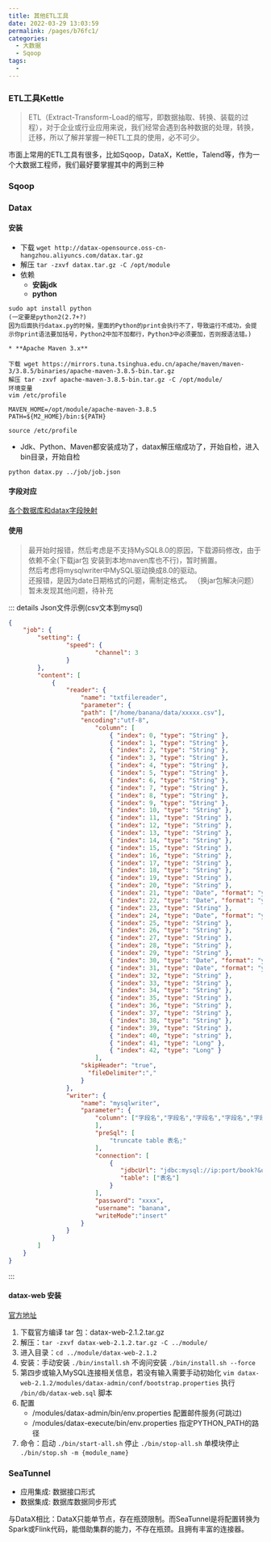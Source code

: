 ```yaml
---
title: 其他ETL工具
date: 2022-03-29 13:03:59
permalink: /pages/b76fc1/
categories: 
  - 大数据
  - Sqoop
tags: 
  - 
---
```


### ETL工具Kettle

> ETL（Extract-Transform-Load的缩写，即数据抽取、转换、装载的过程），对于企业或行业应用来说，我们经常会遇到各种数据的处理，转换，迁移，所以了解并掌握一种ETL工具的使用，必不可少。

市面上常用的ETL工具有很多，比如Sqoop，DataX，Kettle，Talend等，作为一个大数据工程师，我们最好要掌握其中的两到三种


### Sqoop

### Datax

#### 安装

* 下载 `wget http://datax-opensource.oss-cn-hangzhou.aliyuncs.com/datax.tar.gz`
* 解压 `tar -zxvf datax.tar.gz -C /opt/module`
* 依赖
	* **安装jdk**
	* **python**
```
sudo apt install python
(一定要是python2(2.7+?)
因为后面执行datax.py的时候，里面的Python的print会执行不了，导致运行不成功，会提示你print语法要加括号，Python2中加不加都行，Python3中必须要加，否则报语法错。)
```
	* **Apache Maven 3.x**   
```
下载 wget https://mirrors.tuna.tsinghua.edu.cn/apache/maven/maven-3/3.8.5/binaries/apache-maven-3.8.5-bin.tar.gz
解压 tar -zxvf apache-maven-3.8.5-bin.tar.gz -C /opt/module/
环境变量
vim /etc/profile

MAVEN_HOME=/opt/module/apache-maven-3.8.5
PATH=${M2_HOME}/bin:${PATH}

source /etc/profile
```
* Jdk、Python、Maven都安装成功了，datax解压缩成功了，开始自检，进入bin目录，开始自检
```text
python datax.py ../job/job.json
```

#### 字段对应

[各个数据库和datax字段映射](https://blog.csdn.net/WANTAWAY314/article/details/113499474?utm_medium=distribute.pc_aggpage_search_result.none-task-blog-2~aggregatepage~first_rank_ecpm_v1~rank_v31_ecpm-2-113499474.pc_agg_new_rank&utm_term=datax+%E5%AD%97%E6%AE%B5%E7%B1%BB%E5%9E%8B&spm=1000.2123.3001.4430)

#### 使用

> 最开始时报错，然后考虑是不支持MySQL8.0的原因，下载源码修改，由于依赖不全(下载jar包 安装到本地maven库也不行)，暂时搁置。    
> 然后考虑将mysqlwriter中MySQL驱动换成8.0的驱动。   
> 还报错，是因为date日期格式的问题，需制定格式。
> （换jar包解决问题）暂未发现其他问题，待补充

::: details
Json文件示例(csv文本到mysql)

```json
{
    "job": {
        "setting": {
                "speed": {
                        "channel": 3 
                }
        },
        "content": [
            {
                "reader": {
                    "name": "txtfilereader",
                    "parameter": {
                    "path": ["/home/banana/data/xxxxx.csv"],
                    "encoding":"utf-8",
                        "column": [
                            { "index": 0, "type": "String" },
                            { "index": 1, "type": "String" },
                            { "index": 2, "type": "String" },
                            { "index": 3, "type": "String" },
                            { "index": 4, "type": "String" },
                            { "index": 5, "type": "String" },
                            { "index": 6, "type": "String" },
                            { "index": 7, "type": "String" },
                            { "index": 8, "type": "String" },
                            { "index": 9, "type": "String" },
                            { "index": 10, "type": "String" },
                            { "index": 11, "type": "String" },
                            { "index": 12, "type": "String" },
                            { "index": 13, "type": "String" },
                            { "index": 14, "type": "String" },
                            { "index": 15, "type": "String" },
                            { "index": 16, "type": "String" },
                            { "index": 17, "type": "String" },
                            { "index": 18, "type": "String" },
                            { "index": 19, "type": "String" },
                            { "index": 20, "type": "String" },
                            { "index": 21, "type": "Date", "format": "yyyy/MM/dd" },
                            { "index": 22, "type": "Date", "format": "yyyy/MM/dd" },
                            { "index": 23, "type": "String" },
                            { "index": 24, "type": "Date", "format": "yyyy/MM/dd HH:mm:ss" },
                            { "index": 25, "type": "String" },
                            { "index": 26, "type": "String" },
                            { "index": 27, "type": "String" },
                            { "index": 28, "type": "String" },
                            { "index": 29, "type": "String" },
                            { "index": 30, "type": "Date", "format": "yyyy/MM/dd HH:mm:ss" },
                            { "index": 31, "type": "Date", "format": "yyyy/MM/dd" },
                            { "index": 32, "type": "String" },
                            { "index": 33, "type": "String" },
                            { "index": 34, "type": "String" },
                            { "index": 35, "type": "String" },
                            { "index": 36, "type": "String" },
                            { "index": 37, "type": "String" },
                            { "index": 38, "type": "String" },
                            { "index": 39, "type": "String" },
                            { "index": 40, "type": "string" },
                            { "index": 41, "type": "Long" },
                            { "index": 42, "type": "Long" }
                        ],
                    "skipHeader": "true",
                      "fileDelimiter":","
                    }
                },
                "writer": {
                    "name": "mysqlwriter",
                    "parameter": {
                        "column": ["字段名","字段名","字段名","字段名","字段名","字段名","字段名","字段名","字段名","字段名","字段名","字段名","字段名","字段名","字段名","字段名","字段名","字段名","字段名","字段名","字段名","字段名","字段名","字段名","字段名","字段名","字段名","字段名","字段名","字段名","字段名","字段名","字段名","字段名","字段名","字段名","字段名","字段名","字段名","字段名","字段名","字段名","字段名"
                        ],
                        "preSql": [
                            "truncate table 表名;"
                        ],
                        "connection": [
                            {
                               "jdbcUrl": "jdbc:mysql://ip:port/book?&useSSL=false&serverTimezone=Asia/Shanghai",
                               "table": ["表名"]
                            }
                        ],
                        "password": "xxxx",
                        "username": "banana",
                        "writeMode":"insert"
                    }
                }
            }
        ]
    }
}
```
::: 

#### datax-web 安装

[官方地址](https://github.com/WeiYe-Jing/datax-web)

1. 下载官方编译 tar 包：datax-web-2.1.2.tar.gz
2. 解压：`tar -zxvf datax-web-2.1.2.tar.gz -C ../module/`
3. 进入目录：`cd ../module/datax-web-2.1.2`
4. 安装：手动安装 `./bin/install.sh`  不询问安装 `./bin/install.sh --force`
5. 第四步或输入MySQL连接相关信息，若没有输入需要手动初始化 `vim datax-web-2.1.2/modules/datax-admin/conf/bootstrap.properties` 执行 `/bin/db/datax-web.sql` 脚本
6. 配置
	* /modules/datax-admin/bin/env.properties 配置邮件服务(可跳过)
	* /modules/datax-execute/bin/env.properties 指定PYTHON_PATH的路径
7. 命令：启动 `./bin/start-all.sh` 停止 `./bin/stop-all.sh` 单模块停止 `./bin/stop.sh -m {module_name}`


### SeaTunnel

* 应用集成: 数据接口形式
* 数据集成: 数据库数据同步形式

与DataX相比：DataX只能单节点，存在瓶颈限制。而SeaTunnel是将配置转换为Spark或Flink代码，能借助集群的能力，不存在瓶颈。且拥有丰富的连接器。